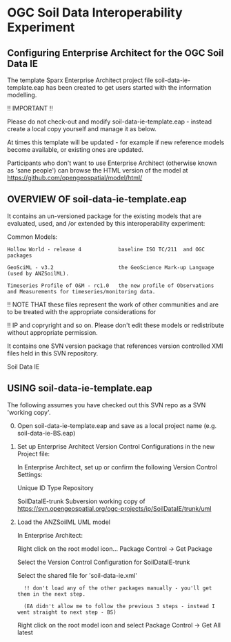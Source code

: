 # OGC Soil Data Interoperability Experiment

## Configuring Enterprise Architect for the OGC Soil Data IE

The template Sparx Enterprise Architect project file soil-data-ie-template.eap has been created to get users started with the information modelling.

!! IMPORTANT !!

Please do not check-out and modify soil-data-ie-template.eap - instead create a local copy yourself and manage it as below.

At times this template will be updated - for example if new reference models become available, or existing ones are updated.

Participants who don't want to use Enterprise Architect (otherwise known as 'sane people') can browse the HTML version of the model at https://github.com/opengeospatial/model/html/

## OVERVIEW OF soil-data-ie-template.eap

It contains an un-versioned package for the existing models that are evaluated, used, and /or extended by this interoperability experiment:

Common Models:

    Hollow World - release 4            baseline ISO TC/211  and OGC packages

    GeoSciML - v3.2                     the GeoScience Mark-up Language (used by ANZSoilML).

    Timeseries Profile of O&M - rc1.0   the new profile of Observations and Measurements for timeseries/monitoring data.

!! NOTE THAT these files represent the work of other communities and are to be treated with the appropriate considerations for 

!! IP and copryright and so on. Please don't edit these models or redistribute without appropriate permission.
	
It contains one SVN version package that references version controlled XMI files held in this SVN repository.

   Soil Data IE

## USING soil-data-ie-template.eap
	
The following assumes you have checked out this SVN repo as a SVN 'working copy'.

0. Open soil-data-ie-template.eap and save as a local project name (e.g. soil-data-ie-BS.eap)

1. Set up Enterprise Architect Version Control Configurations in the new Project file:

   In Enterprise Architect, set up or confirm the following Version Control Settings:

      Unique ID         Type        Repository

      SoilDataIE-trunk  Subversion  working copy of https://svn.opengeospatial.org/ogc-projects/ip/SoilDataIE/trunk/uml

2. Load the ANZSoilML UML model

   In Enterprise Architect:

      Right click on the root model icon... Package Control -> Get Package

      Select the Version Control Configuration for SoilDataIE-trunk

      Select the shared file for 'soil-data-ie.xml'

         !! don't load any of the other packages manually - you'll get them in the next step. 

         (EA didn't allow me to follow the previous 3 steps - instead I went straight to next step - BS)

      Right click on the root model icon and select Package Control -> Get All latest